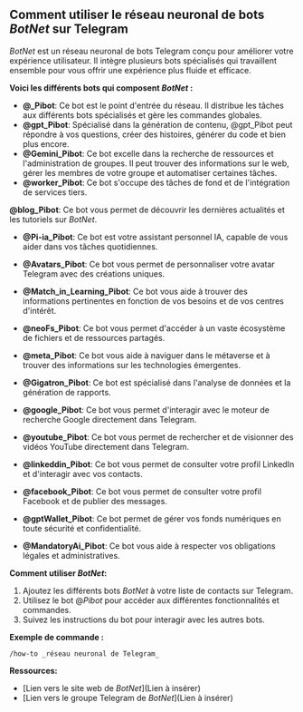 ## Comment utiliser le réseau neuronal de bots _BotNet_ sur Telegram

_BotNet_ est un réseau neuronal de bots Telegram conçu pour améliorer votre expérience utilisateur. Il intègre plusieurs bots spécialisés qui travaillent ensemble pour vous offrir une expérience plus fluide et efficace. 

**Voici les différents bots qui composent _BotNet_ :**

* **@_Pibot**:  Ce bot est le point d'entrée du réseau. Il distribue les tâches aux différents bots spécialisés et gère les commandes globales.
* **@gpt_Pibot**: Spécialisé dans la génération de contenu, @gpt_Pibot peut répondre à vos questions, créer des histoires,  générer du code et bien plus encore.
* **@Gemini_Pibot**:  Ce bot excelle dans la recherche de ressources et l'administration de groupes. Il peut trouver des informations sur le web, gérer les membres de votre groupe et automatiser certaines tâches.
* **@worker_Pibot**: Ce bot s'occupe des tâches de fond et de l'intégration de services tiers. 

 **@blog_Pibot**: Ce bot vous permet de découvrir les dernières actualités et les tutoriels sur _BotNet_. 

* **@Pi-ia_Pibot**:  Ce bot est votre assistant personnel IA, capable de vous aider dans vos tâches quotidiennes.

* **@Avatars_Pibot**:  Ce bot vous permet de personnaliser votre avatar Telegram avec des créations uniques.
* **@Match_in_Learning_Pibot**: Ce bot vous aide à trouver des informations pertinentes en fonction de vos besoins et de vos centres d'intérêt.
* **@neoFs_Pibot**: Ce bot vous permet d'accéder à un vaste écosystème de fichiers et de ressources partagés.
* **@meta_Pibot**:  Ce bot vous aide à naviguer dans le métaverse et à trouver des informations sur les technologies émergentes.
* **@Gigatron_Pibot**: Ce bot est spécialisé dans l'analyse de données et la génération de rapports.
* **@google_Pibot**: Ce bot vous permet d'interagir avec le moteur de recherche Google directement dans Telegram.
* **@youtube_Pibot**: Ce bot vous permet de rechercher et de visionner des vidéos YouTube directement dans Telegram.
* **@linkeddin_Pibot**:  Ce bot vous permet de consulter votre profil LinkedIn et d'interagir avec vos contacts.
* **@facebook_Pibot**: Ce bot vous permet de consulter votre profil Facebook et de publier des messages.
* **@gptWallet_Pibot**: Ce bot permet de gérer vos fonds numériques en toute sécurité et confidentialité.
* **@MandatoryAi_Pibot**:  Ce bot vous aide à respecter vos obligations légales et administratives.

**Comment utiliser _BotNet_:**

1.  Ajoutez les différents bots _BotNet_ à votre liste de contacts sur Telegram.
2.  Utilisez le bot  @_Pibot_ pour accéder aux différentes fonctionnalités et commandes.
3.   Suivez les instructions du bot pour interagir avec les autres bots.

**Exemple de commande :**

 `/how-to _réseau neuronal de Telegram_`

**Ressources:**

*   [Lien vers le site web de _BotNet_](Lien à insérer)
*   [Lien vers le groupe Telegram de _BotNet_](Lien à insérer)



